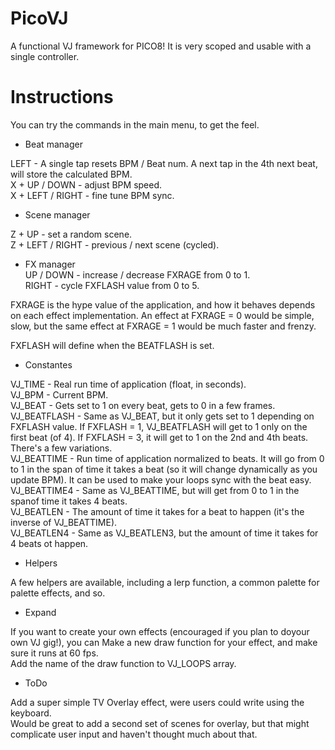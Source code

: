 # PicoVJ

A functional VJ framework for PICO8! It is very scoped and usable with a single controller.

# Instructions 

You can try the commands in the main menu, to get the feel.

- Beat manager

LEFT - A single tap resets BPM / Beat num. A next tap in the 4th next beat, will store the calculated BPM.<br>
X + UP / DOWN - adjust BPM speed.<br>
X + LEFT / RIGHT -  fine tune BPM sync.<br>

- Scene manager

Z + UP - set a random scene.<br>
Z + LEFT / RIGHT - previous / next scene (cycled).<br>

- FX manager<br>
UP / DOWN - increase / decrease FXRAGE from 0 to 1.<br>
RIGHT - cycle FXFLASH value from 0 to 5.<br>

FXRAGE is the hype value of the application, and how it behaves depends on each effect implementation. An effect at FXRAGE = 0 would be simple, slow, but the same effect at FXRAGE = 1 would be much faster and frenzy.

FXFLASH will define when the BEATFLASH is set.

- Constantes

VJ_TIME - Real run time of application (float, in seconds).<br>
VJ_BPM - Current BPM.<br>
VJ_BEAT - Gets set to 1 on every beat, gets to 0 in a few frames.<br>
VJ_BEATFLASH - Same as VJ_BEAT, but it only gets set to 1 depending on FXFLASH value. If FXFLASH = 1, VJ_BEATFLASH will get to 1 only on the first beat (of 4). If FXFLASH = 3, it will get to 1 on the 2nd and 4th beats. There's a few variations.<br>
VJ_BEATTIME - Run time of application normalized to beats. It will go from 0 to 1 in the span of time it takes a beat (so it will change dynamically as you update BPM). It can be used to make your loops sync with the beat easy.<br>
VJ_BEATTIME4 - Same as VJ_BEATTIME, but will get from 0 to 1 in the spanof time it takes 4 beats.<br>
VJ_BEATLEN - The amount of time it takes for a beat to happen (it's the inverse of VJ_BEATTIME).<br>
VJ_BEATLEN4 - Same as VJ_BEATLEN3, but the amount of time it takes for 4 beats ot happen.

- Helpers

A few helpers are available, including a lerp function, a common palette for palette effects, and so.

- Expand

If you want to create your own effects (encouraged if you plan to doyour own VJ gig!), you can
Make a new draw function for your effect, and make sure it runs at 60 fps.<br>
Add the name of the draw function to VJ_LOOPS array.<br>

- ToDo

Add a super simple TV Overlay effect, were users could write using the keyboard.<br>
Would be great to add a second set of scenes for overlay, but that might complicate user input and haven't thought much about that.
